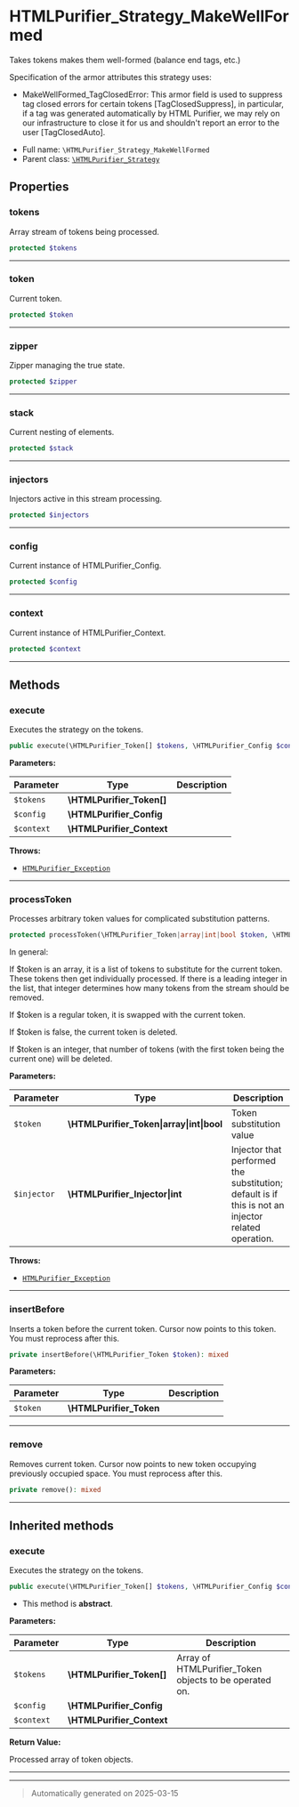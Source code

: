 
# HTMLPurifier_Strategy_MakeWellFormed

Takes tokens makes them well-formed (balance end tags, etc.)

Specification of the armor attributes this strategy uses:

- MakeWellFormed_TagClosedError: This armor field is used to
  suppress tag closed errors for certain tokens [TagClosedSuppress],
  in particular, if a tag was generated automatically by HTML
  Purifier, we may rely on our infrastructure to close it for us
  and shouldn't report an error to the user [TagClosedAuto].

* Full name: `\HTMLPurifier_Strategy_MakeWellFormed`
* Parent class: [`\HTMLPurifier_Strategy`](./HTMLPurifier_Strategy.md)



## Properties


### tokens

Array stream of tokens being processed.

```php
protected $tokens
```






***

### token

Current token.

```php
protected $token
```






***

### zipper

Zipper managing the true state.

```php
protected $zipper
```






***

### stack

Current nesting of elements.

```php
protected $stack
```






***

### injectors

Injectors active in this stream processing.

```php
protected $injectors
```






***

### config

Current instance of HTMLPurifier_Config.

```php
protected $config
```






***

### context

Current instance of HTMLPurifier_Context.

```php
protected $context
```






***

## Methods


### execute

Executes the strategy on the tokens.

```php
public execute(\HTMLPurifier_Token[] $tokens, \HTMLPurifier_Config $config, \HTMLPurifier_Context $context): \HTMLPurifier_Token[]
```








**Parameters:**

| Parameter | Type | Description |
|-----------|------|-------------|
| `$tokens` | **\HTMLPurifier_Token[]** |  |
| `$config` | **\HTMLPurifier_Config** |  |
| `$context` | **\HTMLPurifier_Context** |  |




**Throws:**

- [`HTMLPurifier_Exception`](./HTMLPurifier_Exception.md)



***

### processToken

Processes arbitrary token values for complicated substitution patterns.

```php
protected processToken(\HTMLPurifier_Token|array|int|bool $token, \HTMLPurifier_Injector|int $injector = -1): mixed
```

In general:

If $token is an array, it is a list of tokens to substitute for the
current token. These tokens then get individually processed. If there
is a leading integer in the list, that integer determines how many
tokens from the stream should be removed.

If $token is a regular token, it is swapped with the current token.

If $token is false, the current token is deleted.

If $token is an integer, that number of tokens (with the first token
being the current one) will be deleted.






**Parameters:**

| Parameter | Type | Description |
|-----------|------|-------------|
| `$token` | **\HTMLPurifier_Token&#124;array&#124;int&#124;bool** | Token substitution value |
| `$injector` | **\HTMLPurifier_Injector&#124;int** | Injector that performed the substitution; default is if<br />this is not an injector related operation. |




**Throws:**

- [`HTMLPurifier_Exception`](./HTMLPurifier_Exception.md)



***

### insertBefore

Inserts a token before the current token. Cursor now points to
this token.  You must reprocess after this.

```php
private insertBefore(\HTMLPurifier_Token $token): mixed
```








**Parameters:**

| Parameter | Type | Description |
|-----------|------|-------------|
| `$token` | **\HTMLPurifier_Token** |  |





***

### remove

Removes current token. Cursor now points to new token occupying previously
occupied space.  You must reprocess after this.

```php
private remove(): mixed
```












***


## Inherited methods


### execute

Executes the strategy on the tokens.

```php
public execute(\HTMLPurifier_Token[] $tokens, \HTMLPurifier_Config $config, \HTMLPurifier_Context $context): \HTMLPurifier_Token[]
```




* This method is **abstract**.



**Parameters:**

| Parameter | Type | Description |
|-----------|------|-------------|
| `$tokens` | **\HTMLPurifier_Token[]** | Array of HTMLPurifier_Token objects to be operated on. |
| `$config` | **\HTMLPurifier_Config** |  |
| `$context` | **\HTMLPurifier_Context** |  |


**Return Value:**

Processed array of token objects.




***


***
> Automatically generated on 2025-03-15
